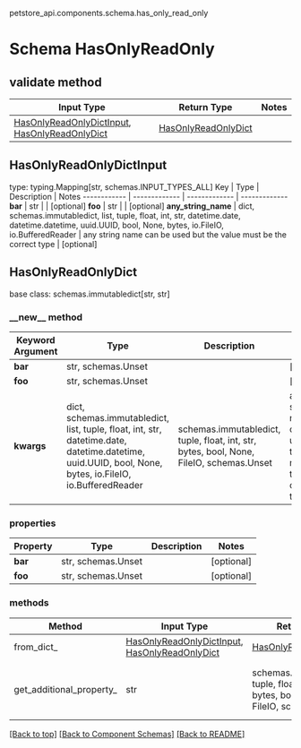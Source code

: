 petstore_api.components.schema.has_only_read_only
# Schema HasOnlyReadOnly

## validate method
Input Type | Return Type | Notes
------------ | ------------- | -------------
[HasOnlyReadOnlyDictInput](#hasonlyreadonlydictinput), [HasOnlyReadOnlyDict](#hasonlyreadonlydict) | [HasOnlyReadOnlyDict](#hasonlyreadonlydict) |

## HasOnlyReadOnlyDictInput
type: typing.Mapping[str, schemas.INPUT_TYPES_ALL]
Key | Type |  Description | Notes
------------ | ------------- | ------------- | -------------
**bar** | str |  | [optional]
**foo** | str |  | [optional]
**any_string_name** | dict, schemas.immutabledict, list, tuple, float, int, str, datetime.date, datetime.datetime, uuid.UUID, bool, None, bytes, io.FileIO, io.BufferedReader | any string name can be used but the value must be the correct type | [optional]

## HasOnlyReadOnlyDict
base class: schemas.immutabledict[str, str]

### &lowbar;&lowbar;new&lowbar;&lowbar; method
Keyword Argument | Type | Description | Notes
---------------- | ---- | ----------- | -----
**bar** | str, schemas.Unset |  | [optional]
**foo** | str, schemas.Unset |  | [optional]
**kwargs** | dict, schemas.immutabledict, list, tuple, float, int, str, datetime.date, datetime.datetime, uuid.UUID, bool, None, bytes, io.FileIO, io.BufferedReader | schemas.immutabledict, tuple, float, int, str, bytes, bool, None, FileIO, schemas.Unset | any string name can be used but the value must be the correct type | [optional] typed value is accessed with the get_additional_property_ method

### properties
Property | Type | Description | Notes
-------- | ---- | ----------- | -----
**bar** | str, schemas.Unset |  | [optional]
**foo** | str, schemas.Unset |  | [optional]

### methods
Method | Input Type | Return Type | Notes
------ | ---------- | ----------- | ------
from_dict_ | [HasOnlyReadOnlyDictInput](#hasonlyreadonlydictinput), [HasOnlyReadOnlyDict](#hasonlyreadonlydict) | [HasOnlyReadOnlyDict](#hasonlyreadonlydict) | a constructor
get_additional_property_ | str | schemas.immutabledict, tuple, float, int, str, bytes, bool, None, FileIO, schemas.Unset | provides type safety for additional properties

[[Back to top]](#top) [[Back to Component Schemas]](../../../README.md#Component-Schemas) [[Back to README]](../../../README.md)
